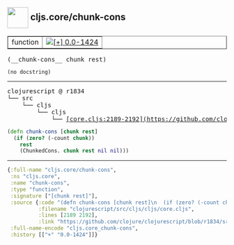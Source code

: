## <img width="48px" valign="middle" src="http://i.imgur.com/Hi20huC.png"> cljs.core/chunk-cons

 <table border="1">
<tr>
<td>function</td>
<td><a href="https://github.com/cljsinfo/api-refs/tree/0.0-1424"><img valign="middle" alt="[+] 0.0-1424" src="https://img.shields.io/badge/+-0.0--1424-lightgrey.svg"></a> </td>
</tr>
</table>

 <samp>
(__chunk-cons__ chunk rest)<br>
</samp>

```
(no docstring)
```

---

 <pre>
clojurescript @ r1834
└── src
    └── cljs
        └── cljs
            └── <ins>[core.cljs:2189-2192](https://github.com/clojure/clojurescript/blob/r1834/src/cljs/cljs/core.cljs#L2189-L2192)</ins>
</pre>

```clj
(defn chunk-cons [chunk rest]
  (if (zero? (-count chunk))
    rest
    (ChunkedCons. chunk rest nil nil)))
```


---

```clj
{:full-name "cljs.core/chunk-cons",
 :ns "cljs.core",
 :name "chunk-cons",
 :type "function",
 :signature ["[chunk rest]"],
 :source {:code "(defn chunk-cons [chunk rest]\n  (if (zero? (-count chunk))\n    rest\n    (ChunkedCons. chunk rest nil nil)))",
          :filename "clojurescript/src/cljs/cljs/core.cljs",
          :lines [2189 2192],
          :link "https://github.com/clojure/clojurescript/blob/r1834/src/cljs/cljs/core.cljs#L2189-L2192"},
 :full-name-encode "cljs.core_chunk-cons",
 :history [["+" "0.0-1424"]]}

```

